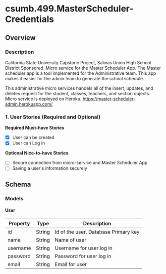 # csumb.499.MasterScheduler-Credentials
   
## Overview
### Description
California State University Capstone Project, Salinas Union High School District Sponsored. Micro service for the Master Scheduler App.
The Master scheduler app is a tool implemented for the Administrative team. This app makes it easier for the admin team to generate the school schedule. 

This administrative micro services handels all of the insert, updates, and deletes request for the student, classes, teachers, and section objects. 
Micro service is deployed on Heroku.  https://master-scheduler-admin.herokuapp.com/

### 1. User Stories (Required and Optional)

**Required Must-have Stories**
  - [X] User can be created
  - [X] User can Log in

**Optional Nice-to-have Stories**
  - [ ] Secure connection from micro-service and Master Scheduler App
  - [ ] Saving a user's information securely
## Schema 

### Models
#### User
|Property|Type|Description|
|---|---|---|
|id|String|Id of the user. Database Primary key|
|name|String|Name of user|
|username|String|Username for user log in|
|password|String|Password  for user log in|
|email|String|Email for user|
